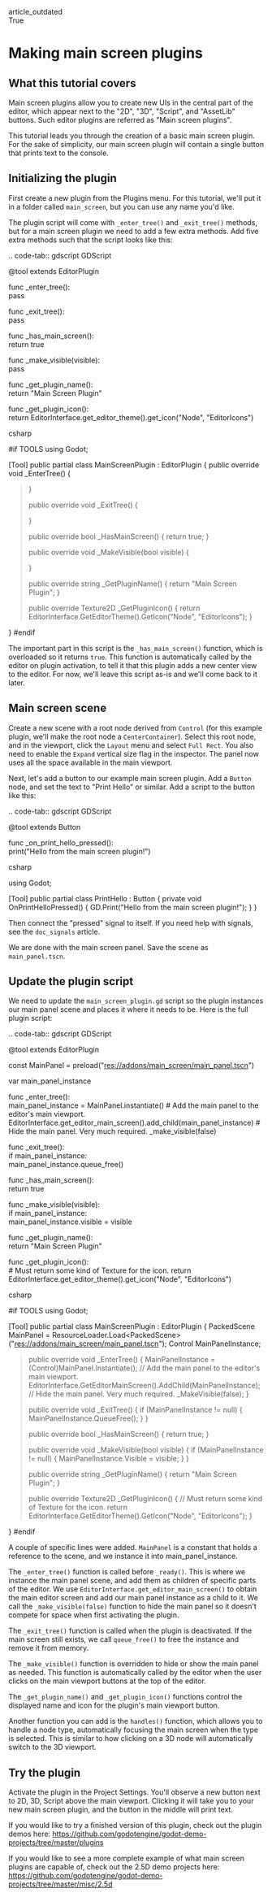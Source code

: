 article\_outdated  
True

# Making main screen plugins

## What this tutorial covers

Main screen plugins allow you to create new UIs in the central part of
the editor, which appear next to the "2D", "3D", "Script", and
"AssetLib" buttons. Such editor plugins are referred as "Main screen
plugins".

This tutorial leads you through the creation of a basic main screen
plugin. For the sake of simplicity, our main screen plugin will contain
a single button that prints text to the console.

## Initializing the plugin

First create a new plugin from the Plugins menu. For this tutorial,
we'll put it in a folder called `main_screen`, but you can use any name
you'd like.

The plugin script will come with `_enter_tree()` and `_exit_tree()`
methods, but for a main screen plugin we need to add a few extra
methods. Add five extra methods such that the script looks like this:

.. code-tab:: gdscript GDScript

@tool extends EditorPlugin

func \_enter\_tree():  
pass

func \_exit\_tree():  
pass

func \_has\_main\_screen():  
return true

func \_make\_visible(visible):  
pass

func \_get\_plugin\_name():  
return "Main Screen Plugin"

func \_get\_plugin\_icon():  
return EditorInterface.get\_editor\_theme().get\_icon("Node",
"EditorIcons")

csharp

\#if TOOLS using Godot;

\[Tool\] public partial class MainScreenPlugin : EditorPlugin { public
override void \_EnterTree() {

> }
>
> public override void \_ExitTree() {
>
> }
>
> public override bool \_HasMainScreen() { return true; }
>
> public override void \_MakeVisible(bool visible) {
>
> }
>
> public override string \_GetPluginName() { return "Main Screen
> Plugin"; }
>
> public override Texture2D \_GetPluginIcon() { return
> EditorInterface.GetEditorTheme().GetIcon("Node", "EditorIcons"); }

} \#endif

The important part in this script is the `_has_main_screen()` function,
which is overloaded so it returns `true`. This function is automatically
called by the editor on plugin activation, to tell it that this plugin
adds a new center view to the editor. For now, we'll leave this script
as-is and we'll come back to it later.

## Main screen scene

Create a new scene with a root node derived from `Control` (for this
example plugin, we'll make the root node a `CenterContainer`). Select
this root node, and in the viewport, click the `Layout` menu and select
`Full Rect`. You also need to enable the `Expand` vertical size flag in
the inspector. The panel now uses all the space available in the main
viewport.

Next, let's add a button to our example main screen plugin. Add a
`Button` node, and set the text to "Print Hello" or similar. Add a
script to the button like this:

.. code-tab:: gdscript GDScript

@tool extends Button

func \_on\_print\_hello\_pressed():  
print("Hello from the main screen plugin!")

csharp

using Godot;

\[Tool\] public partial class PrintHello : Button { private void
OnPrintHelloPressed() { GD.Print("Hello from the main screen plugin!");
} }

Then connect the "pressed" signal to itself. If you need help with
signals, see the `doc_signals` article.

We are done with the main screen panel. Save the scene as
`main_panel.tscn`.

## Update the plugin script

We need to update the `main_screen_plugin.gd` script so the plugin
instances our main panel scene and places it where it needs to be. Here
is the full plugin script:

.. code-tab:: gdscript GDScript

@tool extends EditorPlugin

const MainPanel = preload("<res://addons/main_screen/main_panel.tscn>")

var main\_panel\_instance

func \_enter\_tree():  
main\_panel\_instance = MainPanel.instantiate() \# Add the main panel to
the editor's main viewport.
EditorInterface.get\_editor\_main\_screen().add\_child(main\_panel\_instance)
\# Hide the main panel. Very much required. \_make\_visible(false)

func \_exit\_tree():  
if main\_panel\_instance:  
main\_panel\_instance.queue\_free()

func \_has\_main\_screen():  
return true

func \_make\_visible(visible):  
if main\_panel\_instance:  
main\_panel\_instance.visible = visible

func \_get\_plugin\_name():  
return "Main Screen Plugin"

func \_get\_plugin\_icon():  
\# Must return some kind of Texture for the icon. return
EditorInterface.get\_editor\_theme().get\_icon("Node", "EditorIcons")

csharp

\#if TOOLS using Godot;

\[Tool\] public partial class MainScreenPlugin : EditorPlugin {
PackedScene MainPanel =
ResourceLoader.Load&lt;PackedScene&gt;("<res://addons/main_screen/main_panel.tscn>");
Control MainPanelInstance;

> public override void \_EnterTree() { MainPanelInstance =
> (Control)MainPanel.Instantiate(); // Add the main panel to the
> editor's main viewport.
> EditorInterface.GetEditorMainScreen().AddChild(MainPanelInstance); //
> Hide the main panel. Very much required. \_MakeVisible(false); }
>
> public override void \_ExitTree() { if (MainPanelInstance != null) {
> MainPanelInstance.QueueFree(); } }
>
> public override bool \_HasMainScreen() { return true; }
>
> public override void \_MakeVisible(bool visible) { if
> (MainPanelInstance != null) { MainPanelInstance.Visible = visible; } }
>
> public override string \_GetPluginName() { return "Main Screen
> Plugin"; }
>
> public override Texture2D \_GetPluginIcon() { // Must return some kind
> of Texture for the icon. return
> EditorInterface.GetEditorTheme().GetIcon("Node", "EditorIcons"); }

} \#endif

A couple of specific lines were added. `MainPanel` is a constant that
holds a reference to the scene, and we instance it into
<span class="title-ref">main\_panel\_instance</span>.

The `_enter_tree()` function is called before `_ready()`. This is where
we instance the main panel scene, and add them as children of specific
parts of the editor. We use `EditorInterface.get_editor_main_screen()`
to obtain the main editor screen and add our main panel instance as a
child to it. We call the `_make_visible(false)` function to hide the
main panel so it doesn't compete for space when first activating the
plugin.

The `_exit_tree()` function is called when the plugin is deactivated. If
the main screen still exists, we call `queue_free()` to free the
instance and remove it from memory.

The `_make_visible()` function is overridden to hide or show the main
panel as needed. This function is automatically called by the editor
when the user clicks on the main viewport buttons at the top of the
editor.

The `_get_plugin_name()` and `_get_plugin_icon()` functions control the
displayed name and icon for the plugin's main viewport button.

Another function you can add is the `handles()` function, which allows
you to handle a node type, automatically focusing the main screen when
the type is selected. This is similar to how clicking on a 3D node will
automatically switch to the 3D viewport.

## Try the plugin

Activate the plugin in the Project Settings. You'll observe a new button
next to 2D, 3D, Script above the main viewport. Clicking it will take
you to your new main screen plugin, and the button in the middle will
print text.

If you would like to try a finished version of this plugin, check out
the plugin demos here:
<https://github.com/godotengine/godot-demo-projects/tree/master/plugins>

If you would like to see a more complete example of what main screen
plugins are capable of, check out the 2.5D demo projects here:
<https://github.com/godotengine/godot-demo-projects/tree/master/misc/2.5d>
